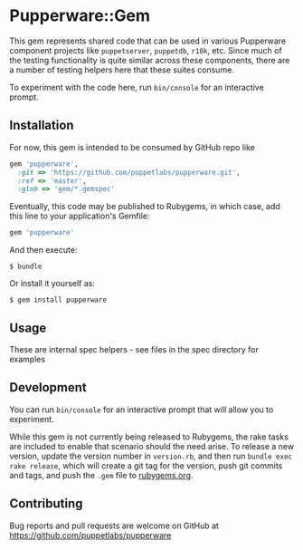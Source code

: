 # Pupperware::Gem

This gem represents shared code that can be used in various Pupperware component projects like `puppetserver`, `puppetdb`, `r10k`, etc. Since much of the testing functionality is quite similar across these components, there are a number of testing helpers here that these suites consume.

To experiment with the code here, run `bin/console` for an interactive prompt.

## Installation

For now, this gem is intended to be consumed by GitHub repo like

```ruby
gem 'pupperware',
  :git => 'https://github.com/puppetlabs/pupperware.git',
  :ref => 'master',
  :glob => 'gem/*.gemspec'
```

Eventually, this code may be published to Rubygems, in which case, add this line to your application's Gemfile:

```ruby
gem 'pupperware'
```

And then execute:

    $ bundle

Or install it yourself as:

    $ gem install pupperware

## Usage

These are internal spec helpers - see files in the spec directory for examples

## Development

You can run `bin/console` for an interactive prompt that will allow you to experiment.

While this gem is not currently being released to Rubygems, the rake tasks are included to enable that scenario should the need arise. To release a new version, update the version number in `version.rb`, and then run `bundle exec rake release`, which will create a git tag for the version, push git commits and tags, and push the `.gem` file to [rubygems.org](https://rubygems.org).

## Contributing

Bug reports and pull requests are welcome on GitHub at https://github.com/puppetlabs/pupperware

